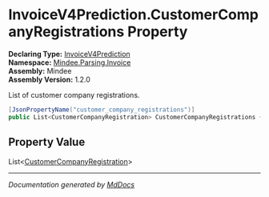 ﻿<!--  
  <auto-generated>   
    The contents of this file were generated by a tool.  
    Changes to this file may be list if the file is regenerated  
  </auto-generated>   
-->

# InvoiceV4Prediction.CustomerCompanyRegistrations Property

**Declaring Type:** [InvoiceV4Prediction](../index.md)  
**Namespace:** [Mindee.Parsing.Invoice](../../index.md)  
**Assembly:** Mindee  
**Assembly Version:** 1.2.0

List of customer company registrations.

```csharp
[JsonPropertyName("customer_company_registrations")]
public List<CustomerCompanyRegistration> CustomerCompanyRegistrations { get; set; }
```

## Property Value

List\<[CustomerCompanyRegistration](../../CustomerCompanyRegistration/index.md)\>

___

*Documentation generated by [MdDocs](https://github.com/ap0llo/mddocs)*
